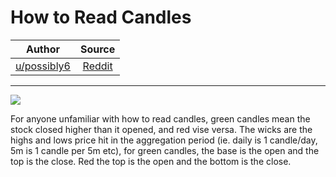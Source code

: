 # How to Read Candles

| Author       | Source       | 
| :-------------: |:-------------:|
|  [u/possibly6](https://www.reddit.com/user/possibly6/) | [Reddit](https://www.reddit.com/r/Superstonk/comments/n1g617/predicting_gme_price_action_with_elliot_waves_430/) | 

---

![](https://preview.redd.it/5n3cc5e5r6w61.png?width=1264&format=png&auto=webp&s=8a0100190f4e392022e93493b6637ba5b21d132b)

For anyone unfamiliar with how to read candles, green candles mean the stock closed higher than it opened, and red vise versa. The wicks are the highs and lows price hit in the aggregation period (ie. daily is 1 candle/day, 5m is 1 candle per 5m etc), for green candles, the base is the open and the top is the close. Red the top is the open and the bottom is the close.
